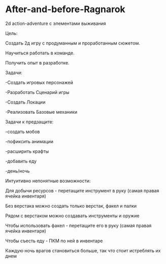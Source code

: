 # After-and-before-Ragnarok
2d action-adventure с элементами выживания


Цель:

Создать 2д игру с продуманным и проработанным сюжетом.

Научиться работать в команде.

Получить опыт в разработке.



Задачи:

-Создать игровых персонажей

-Разработать Сценарий игры

-Создать Локации

-Реализовать Базовые механики 
 

Задачи к предзащите:

-создать мобов

-пофиксить анимации

-расширить крафты

-добавить еду

-день/ночь

Интуитивно непонятные возможности:

Для добычи ресурсов - перетащите инструмент в руку (самая правая ячейка инвентаря)

Без верстака можно создать только верстак, факел и палки

Рядом с верстаком можно создавать инструменты и оружие

Чтобы использовать факел - перетащите его в руку (самая правая ячейка инвентаря)

Чтобы съесть еду - ПКМ по ней в инвентаре

Каждую ночь врагов становиться больше, так что стоит истреблять их днем

